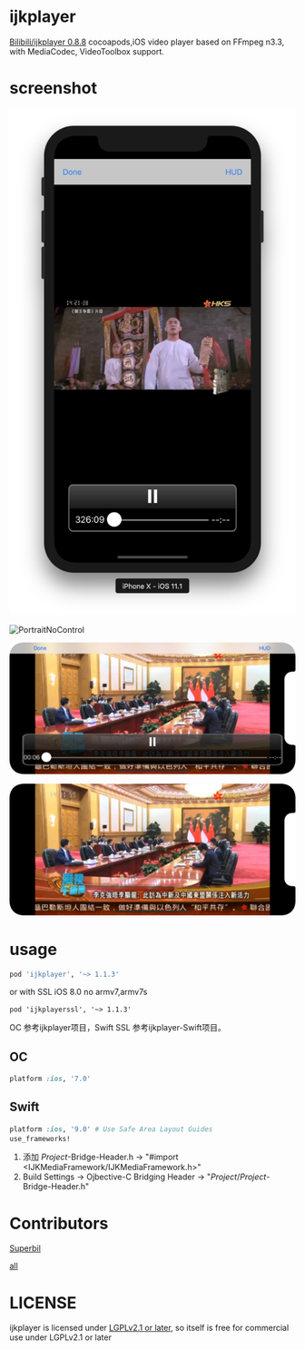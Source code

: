 # ijkplayer

[Bilibili/ijkplayer 0.8.8](https://github.com/Bilibili/ijkplayer) cocoapods,iOS video player based on FFmpeg n3.3, with MediaCodec, VideoToolbox support.

# screenshot

![Portrait](screenshot/Portrait.png)

![PortraitNoControl](screenshot/PortraitNoControl.png)

![playUrl](screenshot/playUrl.png)

![playUrlNoControl](screenshot/playUrlNoControl.png)

# usage

```ruby
pod 'ijkplayer', '~> 1.1.3'
``````

or with SSL iOS 8.0 no armv7,armv7s

```
pod 'ijkplayerssl', '~> 1.1.3'
```

OC 参考ijkplayer项目，Swift SSL 参考ijkplayer-Swift项目。

## OC

```ruby
platform :ios, '7.0'
```

## Swift

```ruby
platform :ios, '9.0' # Use Safe Area Layout Guides
use_frameworks!
```

1. 添加 *Project*-Bridge-Header.h -> "#import <IJKMediaFramework/IJKMediaFramework.h>"
1. Build Settings -> Ojbective-C Bridging Header -> "*Project*/*Project*-Bridge-Header.h"

# Contributors

[Superbil](https://github.com/Superbil)

[all](https://github.com/iOSDevLog/ijkplayer/graphs/contributors)

# LICENSE

ijkplayer is licensed under [LGPLv2.1 or later](LICENSE), so itself is free for commercial use under LGPLv2.1 or later
